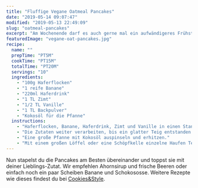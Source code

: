 ```yaml
---
title: "Fluffige Vegane Oatmeal Pancakes"
date: "2019-05-14 09:07:47"
modified: "2019-05-13 22:49:09"
slug: "oatmeal-pancakes"
excerpt: "Am Wochenende darf es auch gerne mal ein aufwändigeres Frühstück sein. Muss aber gar nicht, denn mit unseren fluffigen Haferflocken Pancakes bist du ruckizucki im Frühstückshimmel. "
featuredImage: "vegane-oat-pancakes.jpg"
recipe:
  name: ""
  prepTime: "PT5M"
  cookTime: "PT15M"
  totalTime: "PT20M"
  servings: "10"
  ingredients:
    - "100g Haferflocken"
    - "1 reife Banane"
    - "220ml Haferdrink"
    - "1 TL Zimt"
    - "1/2 TL Vanille"
    - "1 TL Backpulver"
    - "Kokosöl für die Pfanne"
  instructions:
    - "Haferflocken, Banane, Haferdrink, Zimt und Vanille in einen Standmixer füllen und alles gut aufmixen. Dann noch das Backpulver unterheben."
    - "Die Zutaten weiter verarbeiten, bis ein glatter Teig entstanden ist."
    - "Eine große Pfanne mit Kokosöl auspinseln und erhitzen."
    - "Mit einem großen Löffel oder eine Schöpfkelle einzelne Haufen Teig in die Pfanne setzen und von beiden Seiten 3-5 Minuten rausbacken, bis sie golden gelb geworden sind."
---
```


Nun stapelst du die Pancakes am Besten übereinander und toppst sie mit deiner Lieblings-Zutat. Wir empfehlen Ahornsirup und frische Beeren oder einfach noch ein paar Scheiben Banane und Schokososse. Weitere Rezepte wie dieses findest du bei [Cookies&Style](https://cookiesandstyle.at).